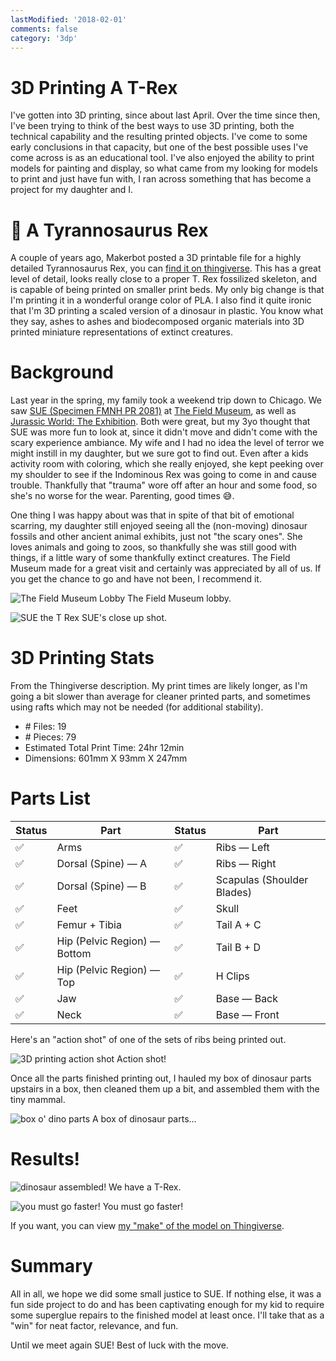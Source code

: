 ```yaml
---
lastModified: '2018-02-01'
comments: false
category: '3dp'
---
```


# 3D Printing A T-Rex

I've gotten into 3D printing, since about last April. Over the time since then, I've been trying to think of the best ways to use 3D printing, both the technical capability and the resulting printed objects. I've come to some early conclusions in that capacity, but one of the best possible uses I've come across is as an educational tool. I've also enjoyed the ability to print models for painting and display, so what came from my looking for models to print and just have fun with, I ran across something that has become a project for my daughter and I.

# 🦖 A Tyrannosaurus Rex

A couple of years ago, Makerbot posted a 3D printable file for a highly detailed Tyrannosaurus Rex, you can [find it on thingiverse](https://www.thingiverse.com/thing:275091). This has a great level of detail, looks really close to a proper T. Rex fossilized skeleton, and is capable of being printed on smaller print beds. My only big change is that I'm printing it in a wonderful orange color of PLA. I also find it quite ironic that I'm 3D printing a scaled version of a dinosaur in plastic. You know what they say, ashes to ashes and biodecomposed organic materials into 3D printed miniature representations of extinct creatures.

# Background

Last year in the spring, my family took a weekend trip down to Chicago. We saw [SUE (Specimen FMNH PR 2081)](https://twitter.com/SUEtheTrex) at [The Field Museum](https://www.fieldmuseum.org/at-the-field/exhibitions/sue-t-rex), as well as [Jurassic World: The Exhibition](https://www.fieldmuseum.org/at-the-field/exhibitions/jurassic-world-exhibition). Both were great, but my 3yo thought that SUE was more fun to look at, since it didn't move and didn't come with the scary experience ambiance. My wife and I had no idea the level of terror we might instill in my daughter, but we sure got to find out. Even after a kids activity room with coloring, which she really enjoyed, she kept peeking over my shoulder to see if the Indominous Rex was going to come in and cause trouble. Thankfully that "trauma" wore off after an hour and some food, so she's no worse for the wear. Parenting, good times 😅.

<Tweeter :id="'868915780779466752'" />

One thing I was happy about was that in spite of that bit of emotional scarring, my daughter still enjoyed seeing all the (non-moving) dinosaur fossils and other ancient animal exhibits, just not "the scary ones". She loves animals and going to zoos, so thankfully she was still good with things, if a little wary of some thankfully extinct creatures. The Field Museum made for a great visit and certainly was appreciated by all of us. If you get the chance to go and have not been, I recommend it.

![The Field Museum Lobby](img/TheFieldMuseum.jpg)
The Field Museum lobby.

![SUE the T Rex](img/SUE.jpg)
SUE's close up shot.

# 3D Printing Stats

From the Thingiverse description. My print times are likely longer, as I'm going a bit slower than average for cleaner printed parts, and sometimes using rafts which may not be needed (for additional stability).

- \# Files: 19
- \# Pieces: 79
- Estimated Total Print Time: 24hr 12min
- Dimensions: 601mm X 93mm X 247mm

# Parts List

| Status | Part                               | Status | Part                                |
|-------|-------------------------------------|--------|-------------------------------------|
| ✅    | Arms                                | ✅    | Ribs &mdash; Left                   |
| ✅    | Dorsal (Spine) &mdash; A            | ✅    | Ribs &mdash; Right                  |
| ✅    | Dorsal (Spine) &mdash; B            | ✅    | Scapulas (Shoulder Blades)          |
| ✅    | Feet                                | ✅    | Skull                               |
| ✅    | Femur + Tibia                       | ✅    | Tail A + C                          |
| ✅    | Hip (Pelvic Region) &mdash; Bottom  | ✅    | Tail B + D                          |
| ✅    | Hip (Pelvic Region) &mdash; Top     | ✅    | H Clips                             |
| ✅    | Jaw                                 | ✅    | Base &mdash; Back                   |
| ✅    | Neck                                | ✅    | Base &mdash; Front                  |


Here's an "action shot" of one of the sets of ribs being printed out.

![3D printing action shot](img/3dp-action-shot.png)
Action shot!

Once all the parts finished printing out, I hauled my box of dinosaur parts upstairs in a box, then cleaned them up a bit, and assembled them with the tiny mammal.

![box o' dino parts](img/Box_of_Dino_Parts.jpg)
A box of dinosaur parts...

# Results!

![dinosaur assembled!](img/REXie_Complete.jpg)
We have a T-Rex.

![you must go faster!](img/Must_Go_Faster.jpg)
You must go faster!

If you want, you can view [my "make" of the model on Thingiverse](https://www.thingiverse.com/make:444581).

# Summary

All in all, we hope we did some small justice to SUE. If nothing else, it was a fun side project to do and has been captivating enough for my kid to require some superglue repairs to the finished model at least once. I'll take that as a "win" for neat factor, relevance, and fun.

Until we meet again SUE! Best of luck with the move.
